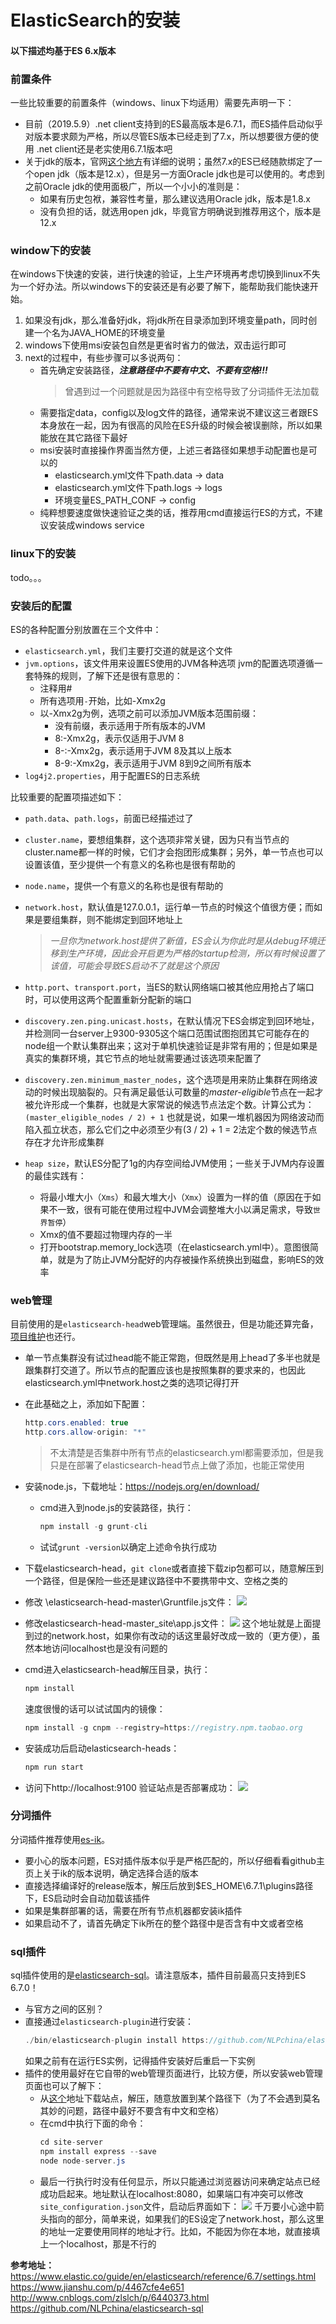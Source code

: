 ElasticSearch的安装
=========
#### 以下描述均基于ES 6.x版本
### 前置条件
一些比较重要的前置条件（windows、linux下均适用）需要先声明一下：
- 目前（2019.5.9）.net client支持到的ES最高版本是6.7.1，而ES插件启动似乎对版本要求颇为严格，所以尽管ES版本已经走到了7.x，所以想要很方便的使用 .net client还是老实使用6.7.1版本吧
- 关于jdk的版本，官网[这个地方](https://www.elastic.co/guide/en/elasticsearch/reference/current/setup.html)有详细的说明；虽然7.x的ES已经随款绑定了一个open jdk（版本是12.x），但是另一方面Oracle jdk也是可以使用的。考虑到之前Oracle jdk的使用面极广，所以一个小小的准则是：
    - 如果有历史包袱，兼容性考量，那么建议选用Oracle jdk，版本是1.8.x
    - 没有负担的话，就选用open jdk，毕竟官方明确说到推荐用这个，版本是12.x

### window下的安装
在windows下快速的安装，进行快速的验证，上生产环境再考虑切换到linux不失为一个好办法。所以windows下的安装还是有必要了解下，能帮助我们能快速开始。
1. 如果没有jdk，那么准备好jdk，将jdk所在目录添加到环境变量path，同时创建一个名为JAVA_HOME的环境变量
2. windows下使用msi安装包自然是更省时省力的做法，双击运行即可
3. next的过程中，有些步骤可以多说两句：
    - 首先确定安装路径，***注意路径中不要有中文、不要有空格!!!***
        > 曾遇到过一个问题就是因为路径中有空格导致了分词插件无法加载 
    - 需要指定data，config以及log文件的路径，通常来说不建议这三者跟ES本身放在一起，因为有很高的风险在ES升级的时候会被误删除，所以如果能放在其它路径下最好
    - msi安装时直接操作界面当然方便，上述三者路径如果想手动配置也是可以的
        - elasticsearch.yml文件下path.data -> data
        - elasticsearch.yml文件下path.logs -> logs
        - 环境变量ES_PATH_CONF -> config 
    - 纯粹想要速度做快速验证之类的话，推荐用cmd直接运行ES的方式，不建议安装成windows service
### linux下的安装
todo。。。

### 安装后的配置
ES的各种配置分别放置在三个文件中：
- `elasticsearch.yml`，我们主要打交道的就是这个文件
- `jvm.options`，该文件用来设置ES使用的JVM各种选项
    jvm的配置选项遵循一套特殊的规则，了解下还是很有意思的：
    - 注释用\#
    - 所有选项用`-`开始，比如-Xmx2g
    - 以-Xmx2g为例，选项之前可以添加JVM版本范围前缀：
        - 没有前缀，表示适用于所有版本的JVM
        - 8:-Xmx2g，表示仅适用于JVM 8
        - 8-:-Xmx2g，表示适用于JVM 8及其以上版本
        - 8-9:-Xmx2g，表示适用于JVM 8到9之间所有版本
- `log4j2.properties`，用于配置ES的日志系统

比较重要的配置项描述如下：
- `path.data`、`path.logs`，前面已经描述过了

- `cluster.name`，要想组集群，这个选项非常关键，因为只有当节点的cluster.name都一样的时候，它们才会抱团形成集群；另外，单一节点也可以设置该值，至少提供一个有意义的名称也是很有帮助的

- `node.name`，提供一个有意义的名称也是很有帮助的

- `network.host`，默认值是127.0.0.1，运行单一节点的时候这个值很方便；而如果是要组集群，则不能绑定到回环地址上
    > *一旦你为network.host提供了新值，ES会认为你此时是从debug环境迁移到生产环境，因此会开启更为严格的startup检测，所以有时候设置了该值，可能会导致ES启动不了就是这个原因*

- `http.port`、`transport.port`，当ES的默认网络端口被其他应用抢占了端口时，可以使用这两个配置重新分配新的端口

- `discovery.zen.ping.unicast.hosts`，在默认情况下ES会绑定到回环地址，并检测同一台server上9300-9305这个端口范围试图抱团其它可能存在的node组一个默认集群出来；这对于单机快速验证是非常有用的；但是如果是真实的集群环境，其它节点的地址就需要通过该选项来配置了

- `discovery.zen.minimum_master_nodes`，这个选项是用来防止集群在网络波动的时候出现脑裂的。只有满足最低认可数量的*master-eligible*节点在一起才被允许形成一个集群，也就是大家常说的候选节点法定个数。计算公式为：
`(master_eligible_nodes / 2) + 1`
也就是说，如果一堆机器因为网络波动而陷入孤立状态，那么它们之中必须至少有(3 / 2) + 1 = 2法定个数的候选节点存在才允许形成集群

- `heap size`，默认ES分配了1g的内存空间给JVM使用；一些关于JVM内存设置的最佳实践有：
    - 将最小堆大小（`Xms`）和最大堆大小（`Xmx`）设置为一样的值（原因在于如果不一致，很有可能在使用过程中JVM会调整堆大小以满足需求，导致`世界暂停`）
    - Xmx的值不要超过物理内存的一半
    - 打开bootstrap.memory_lock选项（在elasticsearch.yml中）。意图很简单，就是为了防止JVM分配好的内存被操作系统换出到磁盘，影响ES的效率

### web管理
目前使用的是`elasticsearch-head`web管理端。虽然很丑，但是功能还算完备，[项目维护](https://github.com/mobz/elasticsearch-head)也还行。
- 单一节点集群没有试过head能不能正常跑，但既然是用上head了多半也就是跟集群打交道了。所以节点的配置应该也是按照集群的要求来的，也因此elasticsearch.yml中network.host之类的选项记得打开

- 在此基础之上，添加如下配置：
    ```csharp
    http.cors.enabled: true 
    http.cors.allow-origin: "*"
    ```
    > 不太清楚是否集群中所有节点的elasticsearch.yml都需要添加，但是我只是在部署了elasticsearch-head节点上做了添加，也能正常使用

- 安装node.js，下载地址：https://nodejs.org/en/download/
  - cmd进入到node.js的安装路径，执行：
    ```csharp
    npm install -g grunt-cli
    ```  
  - 试试`grunt -version`以确定上述命令执行成功
- 下载elasticsearch-head，`git clone`或者直接下载zip包都可以，随意解压到一个路径，但是保险一些还是建议路径中不要携带中文、空格之类的
- 修改 \elasticsearch-head-master\Gruntfile.js文件：
  ![](images/elastic_search安装-01.png)
- 修改elasticsearch-head-master_site\app.js文件：
  ![](images/elastic_search安装-02.png)
  这个地址就是上面提到过的network.host，如果你有改动的话这里最好改成一致的（更方便），虽然本地访问localhost也是没有问题的
- cmd进入elasticsearch-head解压目录，执行：
  ```csharp
  npm install
  ```
  速度很慢的话可以试试国内的镜像：
  ```csharp
  npm install -g cnpm --registry=https://registry.npm.taobao.org
  ```
- 安装成功后启动elasticsearch-heads：
  ```csharp
  npm run start
  ```
- 访问下http://localhost:9100 验证站点是否部署成功：
  ![](images/elastic_search安装-03.png)

### 分词插件
分词插件推荐使用[es-ik](https://github.com/medcl/elasticsearch-analysis-ik)。

- 要小心的版本问题，ES对插件版本似乎是严格匹配的，所以仔细看看github主页上关于ik的版本说明，确定选择合适的版本
- 直接选择编译好的release版本，解压后放到$ES_HOME\6.7.1\plugins路径下，ES启动时会自动加载该插件
- 如果是集群部署的话，需要在所有节点机器都安装ik插件
- 如果启动不了，请首先确定下ik所在的整个路径中是否含有中文或者空格

### sql插件
sql插件使用的是[elasticsearch-sql](https://github.com/NLPchina/elasticsearch-sql)。请注意版本，插件目前最高只支持到ES 6.7.0！

- 与官方之间的区别？
- 直接通过`elasticsearch-plugin`进行安装：
    ```csharp
    ./bin/elasticsearch-plugin install https://github.com/NLPchina/elasticsearch-sql/releases/download/6.7.0.0/elasticsearch-sql-6.7.0.0.zip
    ```
    如果之前有在运行ES实例，记得插件安装好后重启一下实例
- 插件的使用最好在它自带的web管理页面进行，比较方便，所以安装web管理页面也可以了解下：
    - 从[这个](https://github.com/NLPchina/elasticsearch-sql/releases/download/5.4.1.0/es-sql-site-standalone.zip)地址下载站点，解压，随意放置到某个路径下（为了不会遇到莫名其妙的问题，路径中最好不要含有中文和空格）
    - 在cmd中执行下面的命令：
        ```csharp
        cd site-server
        npm install express --save
        node node-server.js 
        ```
    - 最后一行执行时没有任何显示，所以只能通过浏览器访问来确定站点已经成功启起来。地址默认在localhost:8080，如果端口有冲突可以修改`site_configuration.json`文件，启动后界面如下：
    ![](images/elastic_search安装-04.png)
    千万要小心途中箭头指向的部分，简单来说，如果我们的ES设定了network.host，那么这里的地址一定要使用同样的地址才行。比如，不能因为你在本地，就直接填上一个localhost，那是不行的



**参考地址：**
https://www.elastic.co/guide/en/elasticsearch/reference/6.7/settings.html
https://www.jianshu.com/p/4467cfe4e651
http://www.cnblogs.com/zlslch/p/6440373.html
https://github.com/NLPchina/elasticsearch-sql


